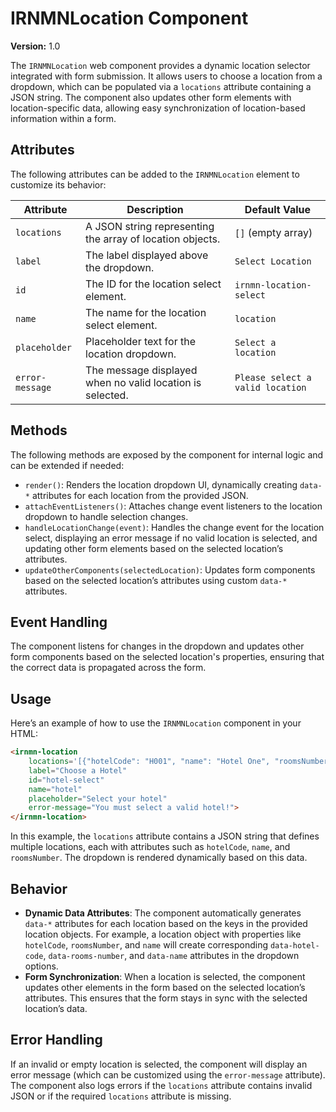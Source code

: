 # IRNMNLocation Component

**Version:** 1.0

The `IRNMNLocation` web component provides a dynamic location selector integrated with form submission. It allows users to choose a location from a dropdown, which can be populated via a `locations` attribute containing a JSON string. The component also updates other form elements with location-specific data, allowing easy synchronization of location-based information within a form.

## Attributes
The following attributes can be added to the `IRNMNLocation` element to customize its behavior:

| Attribute          | Description                                                   | Default Value                |
|--------------------|---------------------------------------------------------------|------------------------------|
| `locations`        | A JSON string representing the array of location objects.      | `[]` (empty array)            |
| `label`            | The label displayed above the dropdown.                       | `Select Location`             |
| `id`               | The ID for the location select element.                       | `irnmn-location-select`       |
| `name`             | The name for the location select element.                     | `location`                    |
| `placeholder`      | Placeholder text for the location dropdown.                   | `Select a location`           |
| `error-message`    | The message displayed when no valid location is selected.      | `Please select a valid location` |

## Methods
The following methods are exposed by the component for internal logic and can be extended if needed:

- `render()`: Renders the location dropdown UI, dynamically creating `data-*` attributes for each location from the provided JSON.
- `attachEventListeners()`: Attaches change event listeners to the location dropdown to handle selection changes.
- `handleLocationChange(event)`: Handles the change event for the location select, displaying an error message if no valid location is selected, and updating other form elements based on the selected location’s attributes.
- `updateOtherComponents(selectedLocation)`: Updates form components based on the selected location’s attributes using custom `data-*` attributes.

## Event Handling
The component listens for changes in the dropdown and updates other form components based on the selected location's properties, ensuring that the correct data is propagated across the form.

## Usage

Here’s an example of how to use the `IRNMNLocation` component in your HTML:

```html
<irnmn-location 
    locations='[{"hotelCode": "H001", "name": "Hotel One", "roomsNumber": 5}, {"hotelCode": "H002", "name": "Hotel Two", "roomsNumber": 10}]'
    label="Choose a Hotel"
    id="hotel-select"
    name="hotel"
    placeholder="Select your hotel"
    error-message="You must select a valid hotel!">
</irnmn-location>
```

In this example, the `locations` attribute contains a JSON string that defines multiple locations, each with attributes such as `hotelCode`, `name`, and `roomsNumber`. The dropdown is rendered dynamically based on this data.

## Behavior

- **Dynamic Data Attributes**: The component automatically generates `data-*` attributes for each location based on the keys in the provided location objects. For example, a location object with properties like `hotelCode`, `roomsNumber`, and `name` will create corresponding `data-hotel-code`, `data-rooms-number`, and `data-name` attributes in the dropdown options.
- **Form Synchronization**: When a location is selected, the component updates other elements in the form based on the selected location’s attributes. This ensures that the form stays in sync with the selected location’s data.

## Error Handling
If an invalid or empty location is selected, the component will display an error message (which can be customized using the `error-message` attribute). The component also logs errors if the `locations` attribute contains invalid JSON or if the required `locations` attribute is missing.
